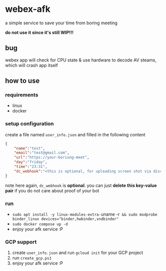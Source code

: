 # webex-afk
a simple service to save your time from boring meeting

**do not use it since it's still WIP!!!**
## bug
webex app will check for CPU state & use hardware to decode AV steams, which will crash app itself

## how to use
### requirements
* linux
* docker
### setup configuration
create a file named `user_info.json` and filled in the following content
```json
{
    "name":"test",
    "email":"test@gmail.com",
    "url":"https://your-boriung-meet",
    "day":"friday",
    "time":"23:31",
    "dc_webhook":"<this is optional, for uploading screen shot via discord webhook>"
}
```
note here again, `dc_webhook` is **optional**. you can just **delete this key-value pair** if you do not care about proof of your bot
### run
* `sudo apt install -y linux-modules-extra-`uname -r` && sudo modprobe binder_linux devices="binder,hwbinder,vndbinder"`
* `sudo docker compose up -d`
* enjoy your afk service :P
### GCP support
1. create `user_info.json` and run `gcloud init` for your GCP project
2. run `create_gcp.ps1`
3. enjoy your afk service :P
